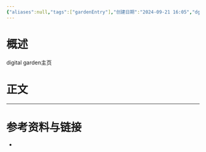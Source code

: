 ```yaml
---
{"aliases":null,"tags":["gardenEntry"],"创建日期":"2024-09-21 16:05","dg-publish":true,"dg-home":true,"permalink":"/0001obsidian/0041digital/主页/","dgPassFrontmatter":true}
---
```


#  概述
digital garden主页
# 正文
---
# 参考资料与链接
- 
